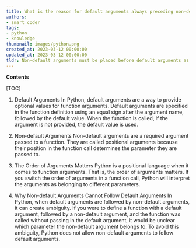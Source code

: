 ```yaml
---
title: What is the reason for default arguments always preceding non-default arguments?
authors:
- smart_coder
tags:
- python
- knowledge
thumbnail: images/python.png
created_at: 2023-03-12 00:00:00
updated_at: 2023-03-12 00:00:00
tldr: Non-default arguments must be placed before default arguments as specifying a default argument before a non-default argument would cause a syntax error.
---
```


**Contents**

[TOC]

1. Default Arguments
In Python, default arguments are a way to provide optional values for function arguments. Default arguments are specified in the function definition using an equal sign after the argument name, followed by the default value. When the function is called, if the argument is not provided, the default value is used.

2. Non-default Arguments
Non-default arguments are a required argument passed to a function. They are called positional arguments because their position in the function call determines the parameter they are passed to.

3. The Order of Arguments Matters
Python is a positional language when it comes to function arguments. That is, the order of arguments matters. If you switch the order of arguments in a function call, Python will interpret the arguments as belonging to different parameters. 

4. Why Non-default Arguments Cannot Follow Default Arguments
In Python, when default arguments are followed by non-default arguments, it can create ambiguity. If you were to define a function with a default argument, followed by a non-default argument, and the function was called without passing in the default argument, it would be unclear which parameter the non-default argument belongs to. To avoid this ambiguity, Python does not allow non-default arguments to follow default arguments.
